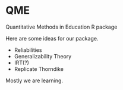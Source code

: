 QME
===

Quantitative Methods in Education R package


Here are some ideas for our package. 

- Reliabilities
- Generalizability Theory
- IRT(?)
- Replicate Thorndike



Mostly we are learning.
